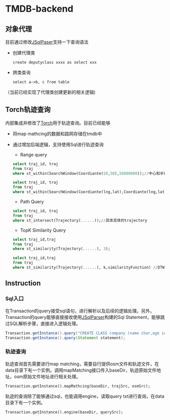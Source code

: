 # TMDB-backend

## 对象代理

目前通过修改[JSqlPaser](https://github.com/francoyuan/JSqlParser)支持一下查询语法

+ 创建代理类

   ```create deputyclass xxxx as select xxx```

+ 跨类查询 

  ```select a->b, c from table```

（当前已经实现了代理类创建更新的相关逻辑)

## Torch轨迹查询

内部集成并修改了[Torch](https://github.com/tgbnhy/torchtrajectory)用于轨迹查询。目前已经能够

+ 将map mathcing的数据和路网存储在tmdb中

+ 通过增加后端逻辑，支持使用Sql进行轨迹查询

  + Range query

  ```sql
  select traj_id, traj
  from traj
  where st_within(SearchWindow(Coordiante(50,50),50000000));//中心和半径
  
  select traj_id, traj
  from traj
  where st_within(SearchWindow(Coordiante(lng,lat),Coordiante(lng,lat)));//左上角和右下角
  ```

  + Path Query

  ```sql
  select traj_id, traj
  from traj
  where st_intersect(Trajectory(......));//具体具体的trajectory
  ```

  + TopK Similarity Query

  ```sql
  select traj_id,traj
  from traj
  where st_similarity(Trajectory(......), 3);
  
  select traj_id,traj
  from traj
  where st_similarity(Trajectory(......), k,similarityFunction) //DTW|H|LCSS|F|EDR
  ```

## Instruction

### Sql入口

在Transaction的query接受sql语句，进行解析以及后续的逻辑处理。另外，Transaction的query能够直接接收使用[JSqlParser](https://github.com/francoyuan/JSqlParser)构建的Sql Statement，能够跳过SQL解析步骤，直接进入逻辑处理。

```java
Transaction.getInstance().query("CREATE CLASS company (name char,age int, salary int);");
Transaction.getInstance().query(Statement statement);
```

### 轨迹查询

轨迹查询首先需要进行map matching，需要自行提供osm文件和轨迹文件，在data目录下有一个实例。调用mapMatching接口传入baseDir，轨迹原始文件地址，osm原始文件地址进行相关处理。

```
Transaction.getInstance().mapMathcing(baseDir, trajSrc, osmSrc);
```

轨迹的查询除了能够通过sql，也能调用engine，读取query txt进行查询，在data目录下有一个实例。

```
Transaction.getInstance().engine(baseDir, querySrc);
```

